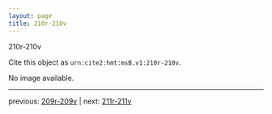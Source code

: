 ```yaml
---
layout: page
title: 210r-210v
---
```


210r-210v

Cite this object as `urn:cite2:hmt:msB.v1:210r-210v`.

No image available. 



---

previous: [209r-209v](../209r-209v/) | next: [211r-211v](../211r-211v/)
